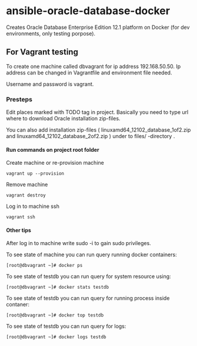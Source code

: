 # ansible-oracle-database-docker
Creates Oracle Database Enterprise Edition 12.1 platform on Docker (for dev environments, only testing porpose).

## For Vagrant testing
To create one machine called dbvagrant for ip address 192.168.50.50.
Ip address can be changed in Vagrantfile and environment file needed.

Username and password is vagrant.

### Presteps
Edit places marked with TODO tag in project.
Basically you need to type url where to download Oracle installation zip-files.

You can also add installation zip-files ( linuxamd64_12102_database_1of2.zip and linuxamd64_12102_database_2of2.zip ) under to files/ -directory .

#### Run commands on project root folder
Create machine or re-provision machine
```
vagrant up --provision
```
Remove machine
```
vagrant destroy
```
Log in to machine ssh
```
vagrant ssh
```
#### Other tips
After log in to machine write sudo -i to gain sudo privileges.

To see state of machine you can run query running docker containers:
```
[root@dbvagrant ~]# docker ps
```
To see state of testdb you can run query for system resource using:
```
[root@dbvagrant ~]# docker stats testdb
```
To see state of testdb you can run query for running process inside contaner:
```
[root@dbvagrant ~]# docker top testdb
```
To see state of testdb you can run query for logs:
```
[root@dbvagrant ~]# docker logs testdb
```